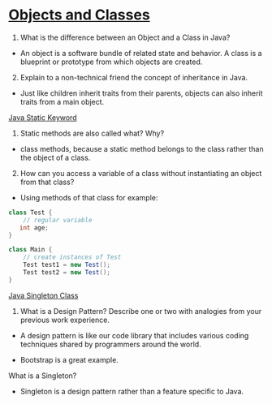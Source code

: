 # [Objects and Classes](https://docs.oracle.com/javase/tutorial/java/concepts/)

1. What is the difference between an Object and a Class in Java?

- An object is a software bundle of related state and behavior. A class is a blueprint or prototype from which objects are created.

2. Explain to a non-technical friend the concept of inheritance in Java.

- Just like children inherit traits from their parents, objects can also inherit traits from a main object.

[Java Static Keyword](https://www.programiz.com/java-programming/static-keyword)

1. Static methods are also called what? Why?

- class methods, because a static method belongs to the class rather than the object of a class.

2. How can you access a variable of a class without instantiating an object from that class?

- Using methods of that class for example: 

``` java
class Test {
    // regular variable
   int age;
}

class Main {
    // create instances of Test
    Test test1 = new Test();
    Test test2 = new Test();
}
```

[Java Singleton Class](https://www.programiz.com/java-programming/singleton)

1. What is a Design Pattern? Describe one or two with analogies from your previous work experience.

- A design pattern is like our code library that includes various coding techniques shared by programmers around the world.

- Bootstrap is a great example.

What is a Singleton?

- Singleton is a design pattern rather than a feature specific to Java. 

